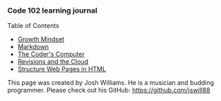 ### Code 102 learning journal

Table of Contents  
* [Growth Mindset](./learning-journal/growth-mindset.md)
* [Markdown](./learning-journal/learning-markdown.md)
* [The Coder's Computer](./learning-journal/learning-markdown.md)
* [Revisions and the Cloud](./learning-journal/revisions-and-the-cloud.md)
* [Structure Web Pages in HTML](./learning-journal/structure-pages-html.md)

This page was created by Josh Williams. He is a musician and budding programmer. Please check out his GitHub: <https://github.com/jswill88>